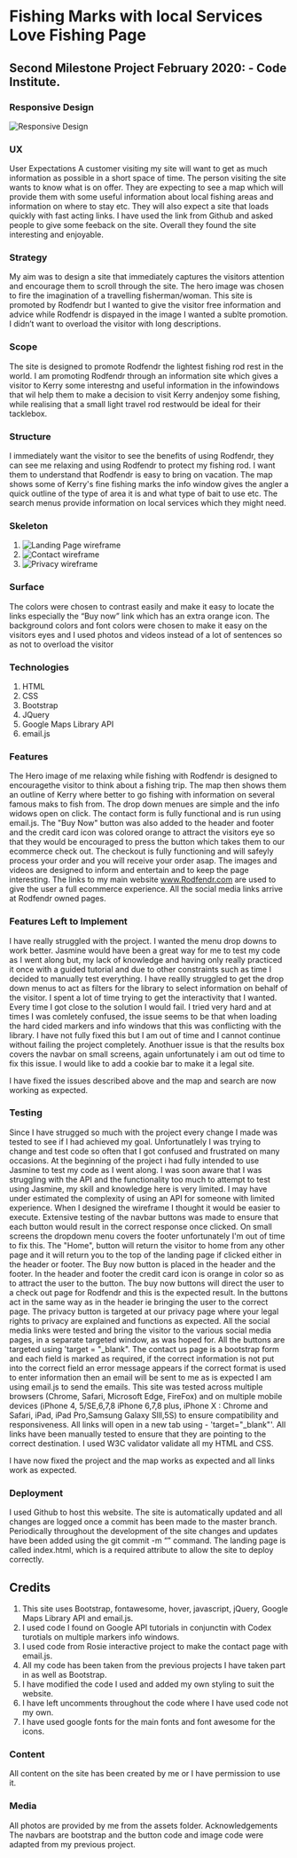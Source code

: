 # Fishing Marks with local Services Love Fishing Page
## Second Milestone Project February 2020:  - Code Institute.
### Responsive Design
![Responsive Design](https://raw.githubusercontent.com/AlanOSheadev/Love-Fishing-/master/assets/images/Iamresponsive.png "Responsive Design")
### UX
User Expectations
A customer visiting my site will want to get as much information as possible in a short space of time.  The person visiting the site wants to know what is on offer.  They are expecting to see a map which will provide them with some useful information about local fishing areas and information on where to stay etc. They will also expect a site that loads quickly with fast acting links. I have used the link from Github and asked people to give some feeback on the site.  Overall they found the site interesting and enjoyable.
### Strategy
My aim was to design a site that immediately captures the visitors attention and encourage them to scroll through the site.  The hero image was chosen to fire the imagination of a travelling fisherman/woman. This site is promoted by Rodfendr but I wanted to give the visitor free information and advice while Rodfendr is dispayed in the image I wanted a sublte promotion. I didn’t want to overload the visitor with long descriptions.
### Scope
The site is designed to promote Rodfendr the lightest fishing rod rest in the world. I am promoting Rodfendr through an information site which gives a visitor to Kerry some interestng and useful information in the infowindows that wil help them to make a decision to visit Kerry andenjoy some fishing, while realising that a small light travel rod restwould be ideal for their tacklebox.
### Structure
I immediately want the visitor to see the benefits of using Rodfendr, they can see me relaxing and using Rodfendr to protect my fishing rod. I want them to understand that Rodfendr is easy to bring on vacation.  The map shows some of Kerry's fine fishing marks the info window gives the angler a quick outline of the type of area it is and what type of bait to use etc.  The search menus provide information on local services which they might need.
### Skeleton
1. ![Landing Page wireframe](https://raw.githubusercontent.com/AlanOSheadev/Love-Fishing-/master/assets/images/index.png "Index wireframe")
2. ![Contact wireframe](https://raw.githubusercontent.com/AlanOSheadev/Love-Fishing-/master/assets/images/contact.png "Contact wireframe")
3. ![Privacy wireframe](https://raw.githubusercontent.com/AlanOSheadev/Love-Fishing-/master/assets/images/privacy.png "Privacy wireframe")
### Surface
The colors were chosen to contrast easily and make it easy to locate the links especially the “Buy now” link which has an extra orange icon.  The background colors and font colors were chosen to make it easy on the visitors eyes and I used photos and videos instead of a lot of sentences so as not to overload the visitor
### Technologies
1. HTML
2. CSS
3. Bootstrap
4. JQuery
5. Google Maps Library API
6. email.js

### Features
The Hero image of me relaxing while fishing with Rodfendr is designed to encouragethe visitor to think about a fishing trip. The map then shows them an outline of Kerry where better to go fishing with information on several famous maks to fish from. The drop down menues are simple and the info widows open on click.  The contact form is fully functional and is run using email.js. The "Buy Now" button was also added to the header and footer and the credit card icon was colored orange to attract the visitors eye so that they would be encouraged to press the button which takes them to our ecommerce check out.  The checkout is fully functioning and will safeyly process your order and you will receive your order asap.  The images and videos are designed to inform and entertain and to keep the page interesting.  The links to my main website www.Rodfendr.com are used to give the user a full ecommerce experience.  All the social media links arrive at Rodfendr owned pages.

### Features Left to Implement
I have really struggled with the project.  I wanted the menu drop downs to work better. Jasmine would have been a great way for me to test my code as I went along but, my lack of knowledge and having only really practiced it once with a guided tutorial and due to other constraints such as time  I decided to manually test everything.  I have reallly struggled to get the drop down menus to act as filters for the library to select information on behalf of the visitor. I spent a lot of time trying to get the interactivity that I wanted.  Every time I got close to the solution I would fail.  I tried very hard and at times I was comletely confused, the issue seems to be that when loading the hard cided markers and info windows that this was conflicting with the library.  I have not fully fixed this but I am out of time and I cannot continue without failing the project completely.  Anothuer issue is that the results box covers the navbar on small screens, again unfortunately i am out od time to fix this issue. I would like to add a cookie bar to make it a legal site.

I have fixed the issues described above and the map and search are now working as expected.
### Testing
Since I have strugged so much with the project every change I made was tested to see if I had achieved my goal. Unfortunatlely I was trying to change and test code so often that I got confused and frustrated on many occasions.  At the beginning of the project i had fully intended to use Jasmine to test my code as I went along.  I was soon aware that I was struggling with the API and the functionality too much to attempt to test using Jasmine, my skill and knowledge here is very limited. I may have under estimated the complexity of using an API for someone with limited experience.  When I designed the wireframe I thought it would be easier to execute. Extensive testing of the navbar buttons was made to ensure that each button would result in the correct response once clicked. On small screens the dropdown menu covers the footer unfortunately I'm out of time to fix this. The "Home", button will return the visitor to home from any other page and it will return you to the top of the landing page if clicked either in the header or footer. The Buy now button is placed in the header and the footer. In the header and footer the credit card icon is orange in color so as to attract the user to the button.  The buy now buttons will direct the user to a check out page for Rodfendr and this is the expected result. In the buttons act in the same way as in the header ie bringing the user to the correct page.  The privacy button is targeted at our privacy page where your legal rights to privacy are explained and functions as expected.  All the social media links were tested and bring the visitor to the various social media pages, in a separate targeted window, as was hoped for. All the buttons are targeted using 'target = "_blank". The contact us page is a bootstrap form and each field is marked as required, if the correct information is not put into the correct field an error message appears if the correct format is used to enter information then an email will be sent to me as is expected I am using email.js to send the emails. This site was tested across multiple browsers (Chrome, Safari, Microsoft Edge, FireFox) and on multiple mobile devices (iPhone 4, 5/SE,6,7,8 iPhone 6,7,8 plus, iPhone X : Chrome and Safari, iPad, iPad Pro,Samsung Galaxy Slll,5S) to ensure compatibility and responsiveness.
All links will open in a new tab using - 'target="_blank"'. All links have been manually tested to ensure that they are pointing to the correct destination. I used W3C validator validate all my HTML and CSS.

I have now fixed the project and the map works as expected and all links work as expected.

### Deployment
I used Github to host this website.  The site is automatically updated and all changes are logged once a commit has been made to the master branch.  Periodically throughout the development of the site changes and updates have been added using the git commit -m “” command. The landing page is called index.html, which is a required attribute to allow the site to deploy correctly.
## Credits
1. This site uses Bootstrap, fontawesome, hover, javascript, jQuery, Google Maps Library API and email.js. 
2. I used code I found on Google API tutorials in conjunctin with Codex turotials on multiple markers info windows. 
3. I used code from Rosie interactive project to make the contact page with email.js.
4. All my code has been taken from the previous projects I have taken part in as well as Bootstrap.
5. I have modified the code I used and added my own styling to suit the website. 
6. I have left uncomments throughout the code where I have used code not my own. 
7. I have used google fonts for the main fonts and font awesome for the icons.

### Content
All content on the site has been created by me or I have permission to use it.  
### Media
All photos are provided by me from the assets folder.
Acknowledgements
The navbars are bootstrap and the button code and image code were adapted from my previous project. 

